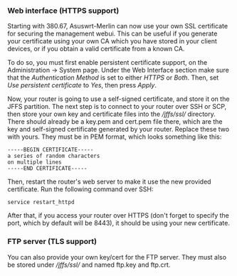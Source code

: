 ### Web interface (HTTPS support)

Starting with 380.67, Asuswrt-Merlin can now use your own SSL certificate for securing the management webui.  This can be useful if you generate your certificate using your own CA which you have stored in your client devices, or if you obtain a valid certificate from a known CA.

To do so, you must first enable persistent certificate support, on the Administration -> System page.  Under the Web Interface section make sure that the _Authentication Method_ is set to either _HTTPS_ or _Both_.  Then, set _Use persistent certificate_ to _Yes_, then press _Apply_.

Now, your router is going to use a self-signed certificate, and store it on the JFFS partition.  The next step is to connect to your router over SSH or SCP, then store your own key and certificate files into the _/jffs/ssl/_ directory.  There should already be a key.pem and cert.pem file there, which are the key and self-signed certificate generated by your router.  Replace these two with yours.  They must be in PEM format, which looks something like this:

```
-----BEGIN CERTIFICATE-----
a series of random characters
on multiple lines
-----END CERTIFICATE-----
```

Then, restart the router's web server to make it use the new provided certificate.  Run the following command over SSH:

```
service restart_httpd
```

After that, if you access your router over HTTPS (don't forget to specify the port, which by default will be 8443), it should be using your new certificate.


### FTP server (TLS support)
You can also provide your own key/cert for the FTP server.  They must also be stored under _/jffs/ssl/_ and named ftp.key and ftp.crt.
